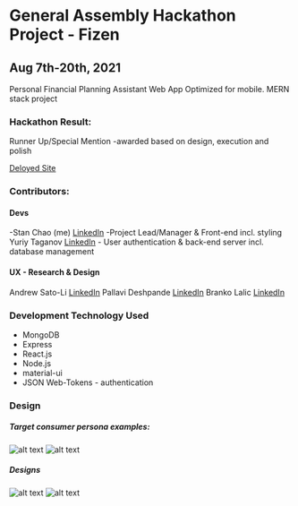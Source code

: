 # General Assembly Hackathon Project - Fizen
## Aug 7th-20th, 2021

Personal Financial Planning Assistant Web App Optimized for mobile. MERN stack project

### Hackathon Result:
Runner Up/Special Mention
-awarded based on design, execution and polish

[Deloyed Site](http://taganov.net:2015/)

### Contributors:
#### Devs
-Stan Chao (me) [LinkedIn](https://www.linkedin.com/in/stan-chao-dev/) -Project Lead/Manager & Front-end incl. styling
Yuriy Taganov [LinkedIn](https://www.linkedin.com/in/yuriy-yashkir/) - User authentication & back-end server incl. database management
#### UX - Research & Design
Andrew Sato-Li [LinkedIn](https://www.linkedin.com/in/andrew-sato-li/)
Pallavi Deshpande [LinkedIn](https://www.linkedin.com/in/pallavi-deshpandes/)
Branko Lalic [LinkedIn](https://www.linkedin.com/in/brankolalic/)

### Development Technology Used
- MongoDB
- Express
- React.js
- Node.js
- material-ui
- JSON Web-Tokens - authentication

### Design
##### Target consumer persona examples:
![alt text](https://i.imgur.com/Ypc9ndl.png "Sample consumer #1") ![alt text](https://i.imgur.com/UFkSZyp.png "Sample consumer #2")
##### Designs
![alt text](https://i.imgur.com/NrzO0NS.png "Wireframes part #1")
![alt text](https://i.imgur.com/QsD9ity.png "Wireframes part #2")
